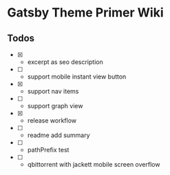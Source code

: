 # Gatsby Theme Primer Wiki

## Todos

- [x] - excerpt as seo description
- [ ] - support mobile instant view button
- [x] - support nav items
- [ ] - support graph view
- [x] - release workflow
- [ ] - readme add summary
- [ ] - pathPrefix test
- [ ] - qbittorrent with jackett mobile screen overflow
